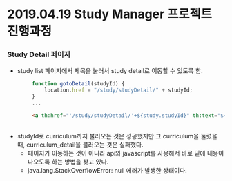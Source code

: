 # 2019.04.19 Study Manager 프로젝트 진행과정

### Study Detail 페이지
- study list 페이지에서 제목을 눌러서 study detail로 이동할 수 있도록 함.

```javascript
        function gotoDetail(studyId) {
            location.href = "/study/studyDetail/" + studyId;
        }
        ...
```
```html
        <a th:href="'/study/studyDetail/'+${study.studyId}" th:text="${study.studyName}">
              
```

- studyId로 curriculum까지 불러오는 것은 성공했지만 그 curriculum을 눌렀을 때, curriculum_detail을 불러오는 것은 실패했다. 
    * 페이지가 이동하는 것이 아니라 api와 javascript를 사용해서 바로 밑에 내용이 나오도록 하는 방법을 찾고 있다.
    * java.lang.StackOverflowError: null 에러가 발생한 상태이다.
